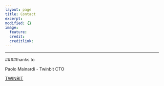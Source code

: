 ```yaml
---
layout: page
title: Contact
excerpt: 
modified: {} 
image:
  feature: 
  credit: 
  creditlink: 
---
```


---
####thanks to 

Paolo Mainardi - Twinbit CTO 

<div markdown="0"><a href="http://www.twinbit.it/it" class="btn">TWINBIT</a></div>






